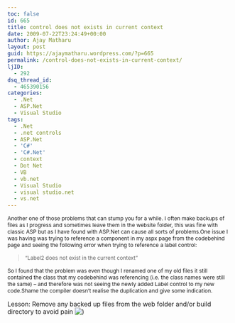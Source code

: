 ```yaml
---
toc: false
id: 665
title: control does not exists in current context
date: 2009-07-22T23:24:49+00:00
author: Ajay Matharu
layout: post
guid: https://ajaymatharu.wordpress.com/?p=665
permalink: /control-does-not-exists-in-current-context/
ljID:
  - 292
dsq_thread_id:
  - 465390156
categories:
  - .Net
  - ASP.Net
  - Visual Studio
tags:
  - .Net
  - .net controls
  - ASP.Net
  - 'C#'
  - 'C#.Net'
  - context
  - Dot Net
  - VB
  - vb.net
  - Visual Studio
  - visual studio.net
  - vs.net
---
```

<span style="font-size:85%;">Another one of those problems that can stump you for a while. I often make backups of files as I progress and sometimes leave them in the website folder, this was fine with classic ASP but as I have found with ASP.Net can cause all sorts of problems.</span><span style="font-size:85%;">One issue I was having was trying to reference a component in my aspx page from the codebehind page and seeing the following error when trying to reference a label control:</span>

> <span style="font-size:85%;">“Label2 does not exist in the current context”</span>

<span style="font-size:85%;">So I found that the problem was even though I renamed one of my old files it still contained the class that my codebehind was referencing (i.e. the class names were still the same) &#8211; and therefore was not seeing the newly added Label control to my new code.</span><span style="font-size:85%;">Shame the compiler doesn’t realise the duplication and give some indication.</span>

Lesson: Remove any backed up files from the web folder and/or build directory to avoid pain <img class="wp-smiley" src="https://s.wordpress.com/wp-includes/images/smilies/icon_smile.gif" alt=")" />
